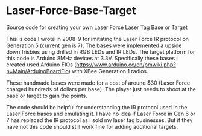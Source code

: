 # Laser-Force-Base-Target
Source code for creating your own Laser Force Laser Tag Base or Target

This is code I wrote in 2008-9 for imitating the Laser Force IR protocol on Generation 5 (current gen is 7). The bases were implemented a upside down frisbies using drilled in RGB LEDs and IR LEDs. The target platform for this code is Arduino 8MHz devices at 3.3V. Specifically these bases I created used Arduino FIOs (https://www.arduino.cc/en/pmwiki.php?n=Main/ArduinoBoardFio) with XBee Generation 1 radios.

These handmade bases were made for a cost of around $30 (Laser Force charged hundreds of dollars per base). The player just needs to shoot at the base or target to gain the points.

The code should be helpful for understanding the IR protocol used in the Laser Force bases and emulating it. I have no idea if Laser Force in Gen 6 or 7 has replaced the IR protocol as I sold my laser tag businesses. But if they have not this code should still work fine for adding additional targets.
